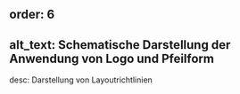 order: 6
----
alt_text: Schematische Darstellung der Anwendung von Logo und Pfeilform
----
desc: Darstellung von Layoutrichtlinien
